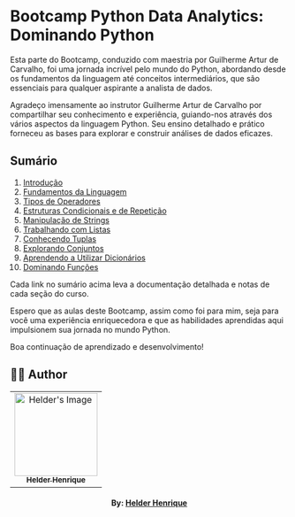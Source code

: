 # Bootcamp Python Data Analytics: Dominando Python

Esta parte do Bootcamp, conduzido com maestria por Guilherme Artur de Carvalho, foi uma jornada incrível pelo mundo do Python, abordando desde os fundamentos da linguagem até conceitos intermediários, que são essenciais para qualquer aspirante a analista de dados.

Agradeço imensamente ao instrutor Guilherme Artur de Carvalho por compartilhar seu conhecimento e experiência, guiando-nos através dos vários aspectos da linguagem Python. Seu ensino detalhado e prático forneceu as bases para explorar e construir análises de dados eficazes.

## Sumário

1. [Introdução](https://github.com/theHprogrammer/PYTHON_CLASS/tree/main/DIO/01_INTRODUCTION)
2. [Fundamentos da Linguagem](https://github.com/theHprogrammer/PYTHON_CLASS/tree/main/DIO/02_LANGUAGE_BASICS)
3. [Tipos de Operadores](https://github.com/theHprogrammer/PYTHON_CLASS/tree/main/DIO/03_OPERATORS)
4. [Estruturas Condicionais e de Repetição](https://github.com/theHprogrammer/PYTHON_CLASS/tree/main/DIO/04_CONDITION_AND_REPETITION)
5. [Manipulação de Strings](https://github.com/theHprogrammer/PYTHON_CLASS/tree/main/DIO/05_STRING_MANIPULATION)
6. [Trabalhando com Listas](https://github.com/theHprogrammer/PYTHON_CLASS/tree/main/DIO/06_LISTS)
7. [Conhecendo Tuplas](https://github.com/theHprogrammer/PYTHON_CLASS/tree/main/DIO/07_TUPLES)
8. [Explorando Conjuntos](https://github.com/theHprogrammer/PYTHON_CLASS/tree/main/DIO/08_SETS)
9. [Aprendendo a Utilizar Dicionários](https://github.com/theHprogrammer/PYTHON_CLASS/tree/main/DIO/09_DICTIONARY)
10. [Dominando Funções](https://github.com/theHprogrammer/PYTHON_CLASS/tree/main/DIO/10_FUNCTIONS)

Cada link no sumário acima leva a documentação detalhada e notas de cada seção do curso.

Espero que as aulas deste Bootcamp, assim como foi para mim, seja para você uma experiência enriquecedora e que as habilidades aprendidas aqui impulsionem sua jornada no mundo Python.

Boa continuação de aprendizado e desenvolvimento!

## 👨‍💻 Author

<table align="center">
    <tr>
        <td align="center">
            <a href="https://github.com/theHprogrammer">
                <img src="https://avatars.githubusercontent.com/u/79870881?v=4" width="150px;" alt="Helder's Image" />
                <br />
                <sub><b>Helder Henrique</b></sub>
            </a>
        </td>    
    </tr>
</table>
<h4 align="center">
   By: <a href="https://www.linkedin.com/in/theHprogrammer/" target="_blank"> Helder Henrique </a>
</h4>
